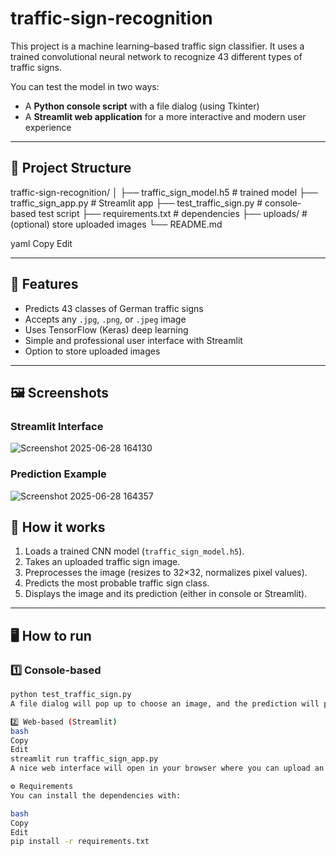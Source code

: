 # traffic-sign-recognition
This project is a machine learning–based traffic sign classifier. It uses a trained convolutional neural network to recognize 43 different types of traffic signs.  

You can test the model in two ways:  
- A **Python console script** with a file dialog (using Tkinter)  
- A **Streamlit web application** for a more interactive and modern user experience  

---

## 📁 Project Structure

traffic-sign-recognition/
│
├── traffic_sign_model.h5 # trained model
├── traffic_sign_app.py # Streamlit app
├── test_traffic_sign.py # console-based test script
├── requirements.txt # dependencies
├── uploads/ # (optional) store uploaded images
└── README.md

yaml
Copy
Edit

---

## 🚀 Features

- Predicts 43 classes of German traffic signs  
- Accepts any `.jpg`, `.png`, or `.jpeg` image  
- Uses TensorFlow (Keras) deep learning  
- Simple and professional user interface with Streamlit  
- Option to store uploaded images  

---
## 🖼️ Screenshots

### Streamlit Interface
![Screenshot 2025-06-28 164130](https://github.com/user-attachments/assets/55a6eae9-e89e-46c0-b5c3-998b12d53c8f)




### Prediction Example

![Screenshot 2025-06-28 164357](https://github.com/user-attachments/assets/a4c2fefc-ed20-4ee4-bab0-fcaedbf512e2)

## 🧩 How it works

1. Loads a trained CNN model (`traffic_sign_model.h5`).  
2. Takes an uploaded traffic sign image.  
3. Preprocesses the image (resizes to 32×32, normalizes pixel values).  
4. Predicts the most probable traffic sign class.  
5. Displays the image and its prediction (either in console or Streamlit).

---

## 🖥️ How to run

### 1️⃣ Console-based 

```bash
python test_traffic_sign.py
A file dialog will pop up to choose an image, and the prediction will print in the terminal.

2️⃣ Web-based (Streamlit)
bash
Copy
Edit
streamlit run traffic_sign_app.py
A nice web interface will open in your browser where you can upload an image and see results.

⚙️ Requirements
You can install the dependencies with:

bash
Copy
Edit
pip install -r requirements.txt



